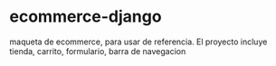 # ecommerce-django

maqueta de ecommerce, para usar de referencia. El proyecto incluye tienda, carrito, formulario, barra de navegacion
